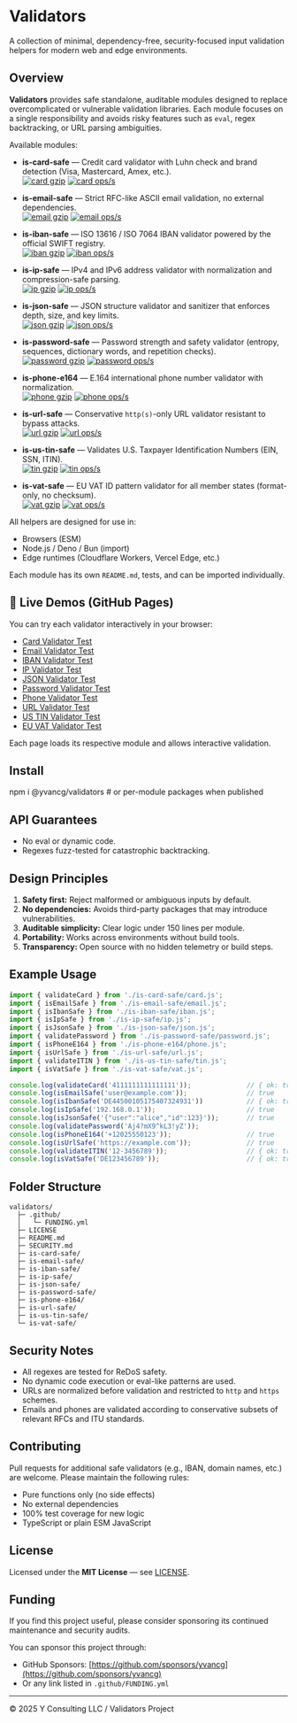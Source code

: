# Validators

A collection of minimal, dependency-free, security-focused input validation helpers for modern web and edge environments.

## Overview

**Validators** provides safe standalone, auditable modules designed to replace overcomplicated or vulnerable validation libraries. Each module focuses on a single responsibility and avoids risky features such as `eval`, regex backtracking, or URL parsing ambiguities.

Available modules:

- **is-card-safe** — Credit card validator with Luhn check and brand detection (Visa, Mastercard, Amex, etc.).  
  [![card gzip](https://img.shields.io/endpoint?url=https://raw.githubusercontent.com/yvancg/validators/main/metrics/card.js.json)](./metrics/card.js.json)
  [![card ops/s](https://img.shields.io/endpoint?url=https://raw.githubusercontent.com/yvancg/validators/main/bench/card.json)](./bench/card.json)

- **is-email-safe** — Strict RFC-like ASCII email validation, no external dependencies.  
  [![email gzip](https://img.shields.io/endpoint?url=https://raw.githubusercontent.com/yvancg/validators/main/metrics/email.js.json)](./metrics/email.js.json)
  [![email ops/s](https://img.shields.io/endpoint?url=https://raw.githubusercontent.com/yvancg/validators/main/bench/email.json)](./bench/email.json)

- **is-iban-safe** — ISO 13616 / ISO 7064 IBAN validator powered by the official SWIFT registry.  
  [![iban gzip](https://img.shields.io/endpoint?url=https://raw.githubusercontent.com/yvancg/validators/main/metrics/iban.js.json)](./metrics/iban.js.json)
  [![iban ops/s](https://img.shields.io/endpoint?url=https://raw.githubusercontent.com/yvancg/validators/main/bench/iban.json)](./bench/iban.json)

- **is-ip-safe** — IPv4 and IPv6 address validator with normalization and compression-safe parsing.  
  [![ip gzip](https://img.shields.io/endpoint?url=https://raw.githubusercontent.com/yvancg/validators/main/metrics/ip.js.json)](./metrics/ip.js.json)
  [![ip ops/s](https://img.shields.io/endpoint?url=https://raw.githubusercontent.com/yvancg/validators/main/bench/ip.json)](./bench/ip.json)

- **is-json-safe** — JSON structure validator and sanitizer that enforces depth, size, and key limits.  
  [![json gzip](https://img.shields.io/endpoint?url=https://raw.githubusercontent.com/yvancg/validators/main/metrics/json.js.json)](./metrics/json.js.json)
  [![json ops/s](https://img.shields.io/endpoint?url=https://raw.githubusercontent.com/yvancg/validators/main/bench/json.json)](./bench/json.json)

- **is-password-safe** — Password strength and safety validator (entropy, sequences, dictionary words, and repetition checks).  
  [![password gzip](https://img.shields.io/endpoint?url=https://raw.githubusercontent.com/yvancg/validators/main/metrics/password.js.json)](./metrics/password.js.json)
  [![password ops/s](https://img.shields.io/endpoint?url=https://raw.githubusercontent.com/yvancg/validators/main/bench/password.json)](./bench/password.json)

- **is-phone-e164** — E.164 international phone number validator with normalization.  
  [![phone gzip](https://img.shields.io/endpoint?url=https://raw.githubusercontent.com/yvancg/validators/main/metrics/phone.js.json)](./metrics/phone.js.json)
  [![phone ops/s](https://img.shields.io/endpoint?url=https://raw.githubusercontent.com/yvancg/validators/main/bench/phone.json)](./bench/phone.json)

- **is-url-safe** — Conservative `http(s)`-only URL validator resistant to bypass attacks.  
  [![url gzip](https://img.shields.io/endpoint?url=https://raw.githubusercontent.com/yvancg/validators/main/metrics/url.js.json)](./metrics/url.js.json)
  [![url ops/s](https://img.shields.io/endpoint?url=https://raw.githubusercontent.com/yvancg/validators/main/bench/url.json)](./bench/url.json)

- **is-us-tin-safe** — Validates U.S. Taxpayer Identification Numbers (EIN, SSN, ITIN).   
  [![tin gzip](https://img.shields.io/endpoint?url=https://raw.githubusercontent.com/yvancg/validators/main/metrics/tin.js.json)](./metrics/tin.js.json)
  [![tin ops/s](https://img.shields.io/endpoint?url=https://raw.githubusercontent.com/yvancg/validators/main/bench/tin.json)](./bench/tin.json)

- **is-vat-safe** — EU VAT ID pattern validator for all member states (format-only, no checksum).  
  [![vat gzip](https://img.shields.io/endpoint?url=https://raw.githubusercontent.com/yvancg/validators/main/metrics/vat.js.json)](./metrics/vat.js.json)
  [![vat ops/s](https://img.shields.io/endpoint?url=https://raw.githubusercontent.com/yvancg/validators/main/bench/vat.json)](./bench/vat.json)

All helpers are designed for use in:
- Browsers (ESM)
- Node.js / Deno / Bun (import)
- Edge runtimes (Cloudflare Workers, Vercel Edge, etc.)

Each module has its own `README.md`, tests, and can be imported individually.

## 🔗 Live Demos (GitHub Pages)

You can try each validator interactively in your browser:

- [Card Validator Test](https://yvancg.github.io/validators/is-card-safe/card-test.html)
- [Email Validator Test](https://yvancg.github.io/validators/is-email-safe/email-test.html)
- [IBAN Validator Test](https://yvancg.github.io/validators/is-iban-safe/iban-test.html)
- [IP Validator Test](https://yvancg.github.io/validators/is-ip-safe/ip-test.html)
- [JSON Validator Test](https://yvancg.github.io/validators/is-json-safe/json-test.html)
- [Password Validator Test](https://yvancg.github.io/validators/is-password-safe/password-test.html)
- [Phone Validator Test](https://yvancg.github.io/validators/is-phone-e164/phone-test.html)
- [URL Validator Test](https://yvancg.github.io/validators/is-url-safe/url-test.html)
- [US TIN Validator Test](https://yvancg.github.io/validators/is-us-tin-safe/tin-test.html)
- [EU VAT Validator Test](https://yvancg.github.io/validators/is-vat-safe/vat-test.html)

Each page loads its respective module and allows interactive validation.

## Install

npm i @yvancg/validators  # or per-module packages when published

## API Guarantees

- No eval or dynamic code.
- Regexes fuzz-tested for catastrophic backtracking.

## Design Principles

1. **Safety first:** Reject malformed or ambiguous inputs by default.
2. **No dependencies:** Avoids third-party packages that may introduce vulnerabilities.
3. **Auditable simplicity:** Clear logic under 150 lines per module.
4. **Portability:** Works across environments without build tools.
5. **Transparency:** Open source with no hidden telemetry or build steps.

## Example Usage

```js
import { validateCard } from './is-card-safe/card.js';
import { isEmailSafe } from './is-email-safe/email.js';
import { isIbanSafe } from './is-iban-safe/iban.js';
import { isIpSafe } from './is-ip-safe/ip.js';
import { isJsonSafe } from './is-json-safe/json.js';
import { validatePassword } from './is-password-safe/password.js';
import { isPhoneE164 } from './is-phone-e164/phone.js';
import { isUrlSafe } from './is-url-safe/url.js';
import { validateITIN } from './is-us-tin-safe/tin.js';
import { isVatSafe } from './is-vat-safe/vat.js';

console.log(validateCard('4111111111111111'));              // { ok: true, brand: 'visa', ... }
console.log(isEmailSafe('user@example.com'));               // true
console.log(isIbanSafe('DE44500105175407324931'))           // { ok: true, ... }
console.log(isIpSafe('192.168.0.1'));                       // true
console.log(isJsonSafe('{"user":"alice","id":123}'));       // true
console.log(validatePassword('Aj4?mX9^kL3!yZ'));						 // { ok: true, score: 3, entropyBits: 88, ... }
console.log(isPhoneE164('+12025550123'));                   // true
console.log(isUrlSafe('https://example.com'));              // true
console.log(validateITIN('12-3456789'));                    // { ok: true, type: 'ein', ... }
console.log(isVatSafe('DE123456789'));                      // { ok: true, country: 'DE', ... }
```

## Folder Structure

```
validators/
  ├─ .github/
  │   └─ FUNDING.yml
  ├─ LICENSE
  ├─ README.md
  ├─ SECURITY.md
  ├─ is-card-safe/
  ├─ is-email-safe/
  ├─ is-iban-safe/
  ├─ is-ip-safe/
  ├─ is-json-safe/
  ├─ is-password-safe/
  ├─ is-phone-e164/
  ├─ is-url-safe/
  ├─ is-us-tin-safe/
  └─ is-vat-safe/
```

## Security Notes

- All regexes are tested for ReDoS safety.
- No dynamic code execution or eval-like patterns are used.
- URLs are normalized before validation and restricted to `http` and `https` schemes.
- Emails and phones are validated according to conservative subsets of relevant RFCs and ITU standards.

## Contributing

Pull requests for additional safe validators (e.g., IBAN, domain names, etc.) are welcome. Please maintain the following rules:

- Pure functions only (no side effects)
- No external dependencies
- 100% test coverage for new logic
- TypeScript or plain ESM JavaScript

## License

Licensed under the **MIT License** — see [LICENSE](./LICENSE).

## Funding

If you find this project useful, please consider sponsoring its continued maintenance and security audits.

You can sponsor this project through:

- GitHub Sponsors: [https://github.com/sponsors/yvancg](https://github.com/sponsors/yvancg)
- Or any link listed in `.github/FUNDING.yml`

---

© 2025 Y Consulting LLC / Validators Project
